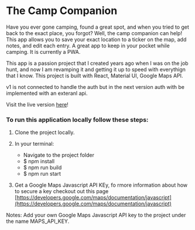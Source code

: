 # The Camp Companion
Have you ever gone camping, found a great spot, and when you tried to get back to the exact place, you forgot? Well, the camp companion can help! This app allows you to save your exact location to a ticker on the map, add notes, and edit each entry. A great app to keep in your pocket while camping. It is currently a PWA.

This app is a passion project that I created years ago when I was on the job hunt, and now I am revamping it and getting it up to speed with everythign that I know. This project is built with React, Material UI, Google Maps API.

v1 is not connected to handle the auth but in the next version auth with be implemented with an exteranl api.

Visit the live version [here](https://camp-companion.netlify.app/)!

### To run this application locally follow these steps:
1. Clone the project locally.

2. In your terminal:
   - Navigate to the project folder
   - $ npm install
   - $ npm run build
   - $ npm run start

3. Get a Google Maps Javascript API KEy, fo rmore information about how to secure a key checkout out this page [https://developers.google.com/maps/documentation/javascript](https://developers.google.com/maps/documentation/javascript)

Notes:
Add your own Google Maps Javascript API key to the project under the name MAPS_API_KEY.
